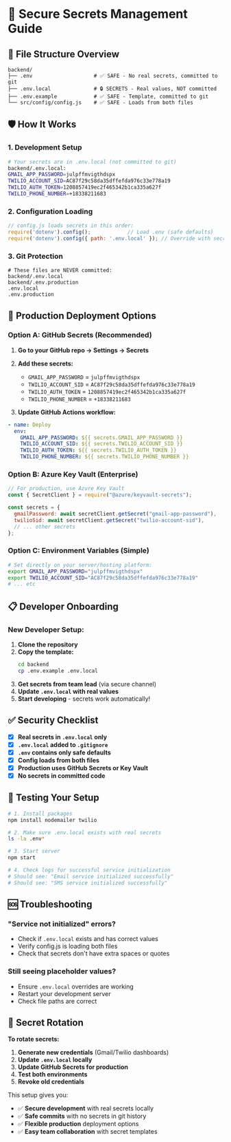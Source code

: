 # 🔐 Secure Secrets Management Guide

## 📁 File Structure Overview

```
backend/
├── .env                    # ✅ SAFE - No real secrets, committed to git
├── .env.local              # 🔒 SECRETS - Real values, NOT committed
├── .env.example            # ✅ SAFE - Template, committed to git
└── src/config/config.js    # ✅ SAFE - Loads from both files
```

## 🛡️ How It Works

### 1. **Development Setup**
```bash
# Your secrets are in .env.local (not committed to git)
backend/.env.local:
GMAIL_APP_PASSWORD=julpffmvigthdspx
TWILIO_ACCOUNT_SID=AC87f29c58da35dffefda976c33e778a19
TWILIO_AUTH_TOKEN=1208857419ec2f465342b1ca335a627f
TWILIO_PHONE_NUMBER=+18338211683
```

### 2. **Configuration Loading**
```javascript
// config.js loads secrets in this order:
require('dotenv').config();            // Load .env (safe defaults)
require('dotenv').config({ path: '.env.local' }); // Override with secrets
```

### 3. **Git Protection**
```gitignore
# These files are NEVER committed:
backend/.env.local
backend/.env.production
.env.local
.env.production
```

## 🚀 Production Deployment Options

### Option A: GitHub Secrets (Recommended)
1. **Go to your GitHub repo → Settings → Secrets**
2. **Add these secrets:**
   - `GMAIL_APP_PASSWORD` = `julpffmvigthdspx`
   - `TWILIO_ACCOUNT_SID` = `AC87f29c58da35dffefda976c33e778a19`
   - `TWILIO_AUTH_TOKEN` = `1208857419ec2f465342b1ca335a627f`
   - `TWILIO_PHONE_NUMBER` = `+18338211683`

3. **Update GitHub Actions workflow:**
```yaml
- name: Deploy
  env:
    GMAIL_APP_PASSWORD: ${{ secrets.GMAIL_APP_PASSWORD }}
    TWILIO_ACCOUNT_SID: ${{ secrets.TWILIO_ACCOUNT_SID }}
    TWILIO_AUTH_TOKEN: ${{ secrets.TWILIO_AUTH_TOKEN }}
    TWILIO_PHONE_NUMBER: ${{ secrets.TWILIO_PHONE_NUMBER }}
```

### Option B: Azure Key Vault (Enterprise)
```javascript
// For production, use Azure Key Vault
const { SecretClient } = require("@azure/keyvault-secrets");

const secrets = {
  gmailPassword: await secretClient.getSecret("gmail-app-password"),
  twilioSid: await secretClient.getSecret("twilio-account-sid"),
  // ... other secrets
};
```

### Option C: Environment Variables (Simple)
```bash
# Set directly on your server/hosting platform:
export GMAIL_APP_PASSWORD="julpffmvigthdspx"
export TWILIO_ACCOUNT_SID="AC87f29c58da35dffefda976c33e778a19"
# ... etc
```

## 📋 Developer Onboarding

### New Developer Setup:
1. **Clone the repository**
2. **Copy the template:**
   ```bash
   cd backend
   cp .env.example .env.local
   ```
3. **Get secrets from team lead** (via secure channel)
4. **Update `.env.local` with real values**
5. **Start developing** - secrets work automatically!

## ✅ Security Checklist

- [x] **Real secrets in `.env.local` only**
- [x] **`.env.local` added to `.gitignore`**
- [x] **`.env` contains only safe defaults**
- [x] **Config loads from both files**
- [x] **Production uses GitHub Secrets or Key Vault**
- [x] **No secrets in committed code**

## 🧪 Testing Your Setup

```bash
# 1. Install packages
npm install nodemailer twilio

# 2. Make sure .env.local exists with real secrets
ls -la .env*

# 3. Start server 
npm start

# 4. Check logs for successful service initialization
# Should see: "Email service initialized successfully"
# Should see: "SMS service initialized successfully"
```

## 🆘 Troubleshooting

### "Service not initialized" errors?
- Check if `.env.local` exists and has correct values
- Verify config.js is loading both files
- Check that secrets don't have extra spaces or quotes

### Still seeing placeholder values?
- Ensure `.env.local` overrides are working
- Restart your development server
- Check file paths are correct

## 🔄 Secret Rotation

**To rotate secrets:**
1. **Generate new credentials** (Gmail/Twilio dashboards)
2. **Update `.env.local` locally**
3. **Update GitHub Secrets for production**
4. **Test both environments**
5. **Revoke old credentials**

This setup gives you:
- ✅ **Secure development** with real secrets locally
- ✅ **Safe commits** with no secrets in git history  
- ✅ **Flexible production** deployment options
- ✅ **Easy team collaboration** with secret templates